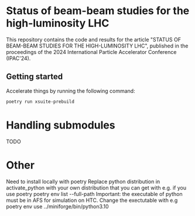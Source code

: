 # Status of beam-beam studies for the high-luminosity LHC

This repository contains the code and results for the article "STATUS OF BEAM-BEAM STUDIES FOR THE HIGH-LUMINOSITY LHC", published in the proceedings of the 2024 International Particle Accelerator Conference (IPAC'24).


## Getting started

Accelerate things by running the following command:

```bash
poetry run xsuite-prebuild
```

# Handling submodules

TODO


# Other
Need to install locally with poetry
Replace python distribution in activate_python with your own distribution that you can get with e.g. if you use poetry poetry env list --full-path
Important: the executable of python must be in AFS for simulation on HTC.
Change the exectutable with e.g poetry env use ../miniforge/bin/python3.10
